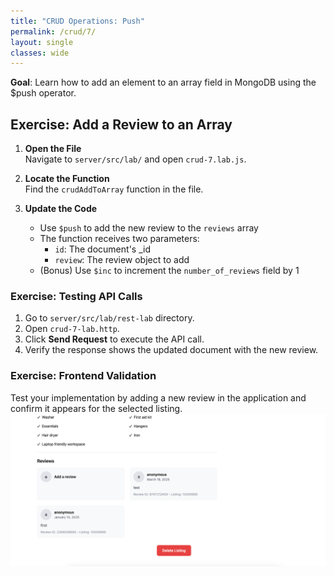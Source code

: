 ```yaml
---
title: "CRUD Operations: Push"
permalink: /crud/7/
layout: single
classes: wide
---
```


**Goal**: Learn how to add an element to an array field in MongoDB using the $push operator.

## Exercise: Add a Review to an Array

1. **Open the File**  
   Navigate to `server/src/lab/` and open `crud-7.lab.js`.

2. **Locate the Function**  
   Find the `crudAddToArray` function in the file.

3. **Update the Code**  
   - Use `$push` to add the new review to the `reviews` array
   - The function receives two parameters:
     - `id`: The document's _id
     - `review`: The review object to add
   - (Bonus) Use `$inc` to increment the `number_of_reviews` field by 1

### Exercise: Testing API Calls
1. Go to `server/src/lab/rest-lab` directory.
2. Open `crud-7-lab.http`.
3. Click **Send Request** to execute the API call.
4. Verify the response shows the updated document with the new review.

### Exercise: Frontend Validation
Test your implementation by adding a new review in the application and confirm it appears for the selected listing.
![crud-7-lab](../../assets/images/crud-7-lab.png)
